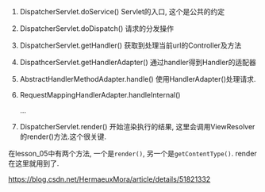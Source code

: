 1. DispatcherServlet.doService()
   Servlet的入口, 这个是公共的约定   

2. DispatcherServlet.doDispatch()
   请求的分发操作   

3. DispatcherServlet.getHandler()
   获取到处理当前url的Controller及方法

3. DispathcerServlet.getHandlerAdapter()
   通过handler得到Handler的适配器

4. AbstractHandlerMethodAdapter.handle() 
   使用HandlerAdapter()处理请求.

5. RequestMappingHandlerAdapter.handleInternal()
   
   ...

6. DispatcherServlet.render()
   开始渲染执行的结果, 这里会调用ViewResolver的render()方法.这个很关键.

在lesson_05中有两个方法, 一个是`render()`, 另一个是`getContentType()`.
render在这里就用到了.



https://blog.csdn.net/HermaeuxMora/article/details/51821332
